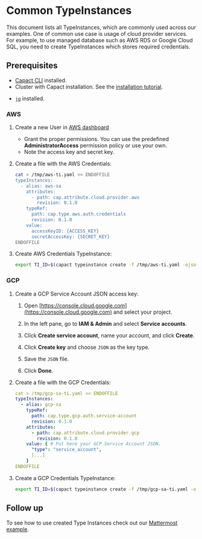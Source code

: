 # Common TypeInstances

This document lists all TypeInstances, which are commonly used across our examples. One of common use case is usage of cloud provider services. For example, to use managed database such as AWS RDS or Google Cloud SQL, you need to create TypeInstances which stores required credentials.

## Prerequisites
* [Capact CLI](../cli/getting-started.mdx) installed.
* Cluster with Capact installation. See the [installation tutorial](../installation/local.md). 
- [`jq`](https://stedolan.github.io/jq/download/) installed.

### AWS

1. Create a new User in [AWS dashboard](https://console.aws.amazon.com/iamv2/home?#/users)

   - Grant the proper permissions. You can use the predefined **AdministratorAccess** permission policy or use your own.
   - Note the access key and secret key.

1. Create a file with the AWS Credentials:

    ```bash
    cat > /tmp/aws-ti.yaml << ENDOFFILE
    typeInstances:
      - alias: aws-sa
        attributes:
          - path: cap.attribute.cloud.provider.aws
            revision: 0.1.0
        typeRef:
          path: cap.type.aws.auth.credentials
          revision: 0.1.0
        value:
          accessKeyID: {ACCESS_KEY}
          secretAccessKey: {SECRET_KEY}
    ENDOFFILE
    ```

1. Create AWS Credentials TypeInstance:

    ```bash
    export TI_ID=$(capact typeinstance create -f /tmp/aws-ti.yaml -ojson | jq -r '.[].id')
    ```

### GCP

1. Create a GCP Service Account JSON access key:
   
   1. Open [https://console.cloud.google.com](https://console.cloud.google.com) and select your project.
   
   2. In the left pane, go to **IAM & Admin** and select **Service accounts**.
   
   3. Click **Create service account**, name your account, and click **Create**.
   
   4. Click **Create key** and choose `JSON` as the key type.
   
   5. Save the `JSON` file.
   
   6. Click **Done**.

1. Create a file with the GCP Credentials:

    ```yaml
    cat > /tmp/gcp-sa-ti.yaml << ENDOFFILE
    typeInstances:
      - alias: gcp-sa
        typeRef:
          path: cap.type.gcp.auth.service-account
          revision: 0.1.0
        attributes:
          - path: cap.attribute.cloud.provider.gcp
            revision: 0.1.0
        value: { # Put here your GCP Service Account JSON.
          "type": "service_account",
          [...]
        }
    ENDOFFILE
    ```

1. Create a GCP Credentials TypeInstance:
    ```bash
    export TI_ID=$(capact typeinstance create -f /tmp/gcp-sa-ti.yaml -ojson | jq -r '.[].id')
    ```


## Follow up

To see how to use created Type Instances check out our [Mattermost example](mattermost-installation.md).
